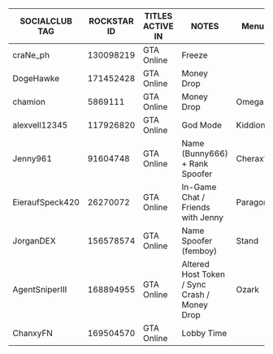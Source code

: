 SOCIALCLUB TAG | ROCKSTAR ID | TITLES ACTIVE IN | NOTES | Menu
------------ | ------------- | ------------- | ------------- | ------------- 
craNe_ph     | 130098219     | GTA Online    | Freeze     | 
DogeHawke    | 171452428     | GTA Online    | Money Drop | 
chamion     | 5869111       | GTA Online    | Money Drop | Omega
alexvell12345     | 117926820       | GTA Online    | God Mode | Kiddions
Jenny961    | 91604748      | GTA Online    | Name (Bunny666) + Rank Spoofer | Cherax?
EieraufSpeck420    | 26270072     | GTA Online    | In-Game Chat / Friends with Jenny | Paragon
JorganDEX    | 156578574    | GTA Online    | Name Spoofer (femboy) | Stand
AgentSniperIII   | 168894955    | GTA Online    | Altered Host Token / Sync Crash / Money Drop | Ozark
ChanxyFN   | 169504570    | GTA Online    | Lobby Time | 
